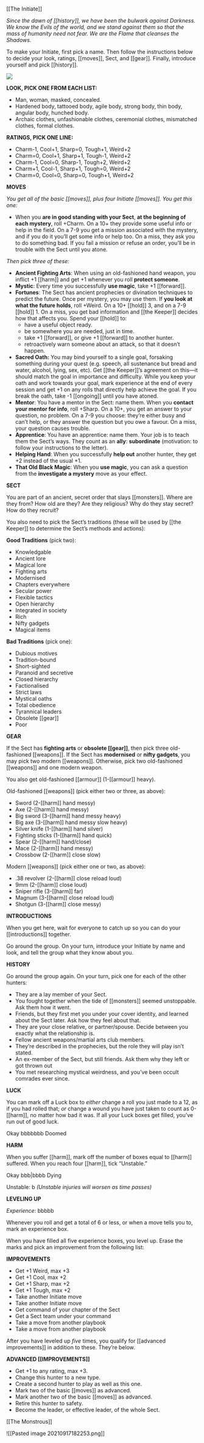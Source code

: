 [[The Initiate]]

*Since the dawn of [[history]], we have been the bulwark against Darkness. We know the Evils of the world, and we stand against them so that the mass of humanity need not fear. We are the Flame that cleanses the Shadows.*

To make your Initiate, first pick a name. Then follow the instructions below to decide your look, ratings, [[moves]], Sect, and [[gear]]. Finally, introduce yourself and pick [[history]].

![](MOTWIMG10.jpeg)

**LOOK, PICK ONE FROM EACH LIST:**

- Man, woman, masked, concealed.
- Hardened body, tattooed body, agile body, strong body, thin body, angular body, hunched body.
- Archaic clothes, unfashionable clothes, ceremonial clothes, mismatched clothes, formal clothes.

**RATINGS, PICK ONE LINE:**

- Charm-1, Cool+1, Sharp=0, Tough+1, Weird+2
- Charm=0, Cool+1, Sharp+1, Tough-1, Weird+2
- Charm-1, Cool=0, Sharp-1, Tough+2, Weird+2
- Charm+1, Cool-1, Sharp+1, Tough=0, Weird+2
- Charm=0, Cool=0, Sharp=0, Tough+1, Weird+2

**MOVES**

*You get all of the basic [[moves]], plus four Initiate [[moves]]. You get this one:*

- When you **are in good standing with your Sect**, **at the beginning of each mystery**, roll +Charm. On a 10+ they provide some useful info or help in the field. On a 7-9 you get a mission associated with the mystery, and if you do it you’ll get some info or help too. On a miss, they ask you to do something bad. If you fail a mission or refuse an order, you’ll be in trouble with the Sect until you atone.

*Then pick three of these:*

- **Ancient Fighting Arts**: When using an old-fashioned hand weapon, you inflict +1 [[harm]] and get +1 whenever you roll **protect someone**.
- **Mystic**: Every time you successfully **use magic**, take +1 [[forward]].
- **Fortunes**: The Sect has ancient prophecies or divination techniques to predict the future. Once per mystery, you may use them. If **you look at what the future holds**, roll +Weird. On a 10+ [[hold]] 3, and on a 7-9 [[hold]] 1. On a miss, you get bad information and [[the Keeper]] decides how that affects you. Spend your [[hold]] to: 
  - have a useful object ready.
  - be somewhere you are needed, just in time.
  - take +1 [[forward]], or give +1 [[forward]] to another hunter.
  - retroactively warn someone about an attack, so that it doesn’t happen.
- **Sacred Oath:** You may bind yourself to a single goal, forsaking something during your quest (e.g. speech, all sustenance but bread and water, alcohol, lying, sex, etc). Get [[the Keeper]]’s agreement on this—it should match the goal in importance and difficulty. While you keep your oath and work towards your goal, mark experience at the end of every session and get +1 on any rolls that directly help achieve the goal. If you break the oath, take -1 [[ongoing]] until you have atoned.
- **Mentor**: You have a mentor in the Sect: name them. When you **contact your mentor for info**, roll +Sharp. On a 10+, you get an answer to your question, no problem. On a 7-9 you choose: they’re either busy and can’t help, or they answer the question but you owe a favour. On a miss, your question causes trouble.
- **Apprentice**: You have an apprentice: name them. Your job is to teach them the Sect’s ways. They count as an **ally**: **subordinate** (motivation: to follow your instructions to the letter).
- **Helping Hand**: When you successfully **help out** another hunter, they get +2 instead of the usual +1.
- **That Old Black Magic**: When you **use magic**, you can ask a question from the **investigate a mystery** move as your effect.

**SECT**

You are part of an ancient, secret order that slays [[monsters]]. Where are they from? How old are they? Are they religious? Why do they stay secret? How do they recruit?

You also need to pick the Sect’s traditions (these will be used by [[the Keeper]] to determine the Sect’s methods and actions):

**Good Traditions** (pick two):

- Knowledgable
- Ancient lore
- Magical lore
- Fighting arts
- Modernised
- Chapters everywhere
- Secular power
- Flexible tactics
- Open hierarchy
- Integrated in society
- Rich
- Nifty gadgets
- Magical items

**Bad Traditions** (pick one):

- Dubious motives
- Tradition-bound
- Short-sighted
- Paranoid and secretive
- Closed hierarchy
- Factionalised
- Strict laws
- Mystical oaths
- Total obedience
- Tyrannical leaders
- Obsolete [[gear]]
- Poor

**GEAR**

If the Sect has **fighting arts** or **obsolete [[gear]]**, then pick three old-fashioned [[weapons]]. If the Sect has **modernised** or **nifty gadgets**, you may pick two modern [[weapons]]. Otherwise, pick two old-fashioned [[weapons]] and one modern weapon.

You also get old-fashioned [[armour]] (1-[[armour]] heavy).

Old-fashioned [[weapons]] (pick either two or three, as above):

- Sword (2-[[harm]] hand messy)
- Axe (2-[[harm]] hand messy)
- Big sword (3-[[harm]] hand messy heavy)
- Big axe (3-[[harm]] hand messy slow heavy)
- Silver knife (1-[[harm]] hand silver)
- Fighting sticks (1-[[harm]] hand quick)
- Spear (2-[[harm]] hand/close)
- Mace (2-[[harm]] hand messy)
- Crossbow (2-[[harm]] close slow)

Modern [[weapons]] (pick either one or two, as above):

- .38 revolver (2-[[harm]] close reload loud)
- 9mm (2-[[harm]] close loud)
- Sniper rifle (3-[[harm]] far)
- Magnum (3-[[harm]] close reload loud)
- Shotgun (3-[[harm]] close messy)

**INTRODUCTIONS**

When you get here, wait for everyone to catch up so you can do your [[introductions]] together.

Go around the group. On your turn, introduce your Initiate by name and look, and tell the group what they know about you.

**HISTORY**

Go around the group again. On your turn, pick one for each of the other hunters:

- They are a lay member of your Sect.
- You fought together when the tide of [[monsters]] seemed unstoppable. Ask them how it went.
- Friends, but they first met you under your cover identity, and learned about the Sect later. Ask how they feel about that.
- They are your close relative, or partner/spouse. Decide between you exactly what the relationship is.
- Fellow ancient weapons/martial arts club members.
- They’re described in the prophecies, but the role they will play isn’t stated.
- An ex-member of the Sect, but still friends. Ask them why they left or got thrown out
- You met researching mystical weirdness, and you’ve been occult comrades ever since.

**LUCK**

You can mark off a Luck box to *either* change a roll you just made to a 12, as if you had rolled that; *or* change a wound you have just taken to count as 0-[[harm]], no matter how bad it was. If all your Luck boxes get filled, you’ve run out of good luck.

Okay bbbbbbb Doomed

**HARM**

When you suffer [[harm]], mark off the number of boxes equal to [[harm]] suffered. When you reach four [[harm]], tick “Unstable.”

Okay bbb|bbbb Dying

Unstable: b *(Unstable injuries will worsen as time passes)*

**LEVELING UP**

*Experience*: bbbbb

Whenever you roll and get a total of 6 or less, or when a move tells you to, mark an experience box.

When you have filled all five experience boxes, you level up. Erase the marks and pick an improvement from the following list:

**IMPROVEMENTS**

- Get +1 Weird, max +3
- Get +1 Cool, max +2
- Get +1 Sharp, max +2
- Get +1 Tough, max +2
- Take another Initiate move
- Take another Initiate move
- Get command of your chapter of the Sect
- Get a Sect team under your command
- Take a move from another playbook
- Take a move from another playbook

After you have leveled up *five* times, you qualify for [[advanced improvements]] in addition to these. They’re below.

**ADVANCED [[IMPROVEMENTS]]**

- Get +1 to any rating, max +3.
- Change this hunter to a new type.
- Create a second hunter to play as well as this one.
- Mark two of the basic [[moves]] as advanced.
- Mark another two of the basic [[moves]] as advanced.
- Retire this hunter to safety.
- Become the leader, or effective leader, of the whole Sect.

[[The Monstrous]]

![[Pasted image 20210917182253.png]]